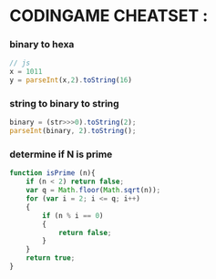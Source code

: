 CODINGAME CHEATSET :
=====================

### binary to hexa ###

~~~javascript
// js
x = 1011
y = parseInt(x,2).toString(16)
~~~
### string to binary to string ###
~~~javascript
binary = (str>>>0).toString(2);
parseInt(binary, 2).toString();
~~~
### determine if N is prime ###
~~~javascript
function isPrime (n){
    if (n < 2) return false;
    var q = Math.floor(Math.sqrt(n));
    for (var i = 2; i <= q; i++)
    {
        if (n % i == 0)
        {
            return false;
        }
    }
    return true;
}
~~~


